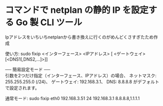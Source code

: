 # コマンドで netplan の静的 IP を設定する Go 製 CLI ツール

Ipアドレスをいちいちnetplanから書き換えに行くのがめんどくさすぎたため作成

使い方:
  sudo fixip <インターフェース> <IPアドレス> [<CIDR> <ゲートウェイ> [<DNS1[,DNS2,...]>]]

── 簡易設定モード ──<br>
  引数を2つだけ指定（インターフェース、IPアドレス）の場合、
    ネットマスク: 255.255.255.0 (/24)、
    ゲートウェイ: 192.168.3.1、
    DNS: 8.8.8.8 がデフォルトで設定されます。

通常モード:
  sudo fixip eth0 192.168.3.51 24 192.168.3.1 8.8.8.8,1.1.1.1

